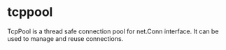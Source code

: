 # tcppool
TcpPool is a thread safe connection pool for net.Conn interface. It can be used to manage and reuse connections.
